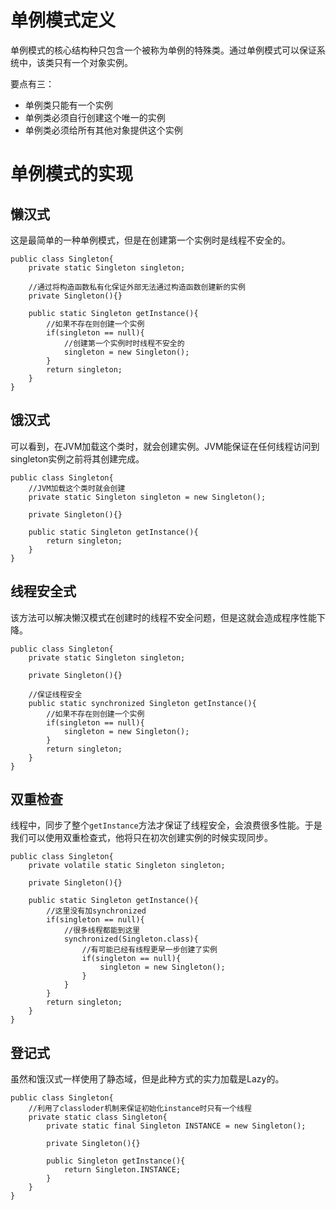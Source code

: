 # 单例模式定义

单例模式的核心结构种只包含一个被称为单例的特殊类。通过单例模式可以保证系统中，该类只有一个对象实例。

要点有三：

* 单例类只能有一个实例
* 单例类必须自行创建这个唯一的实例
* 单例类必须给所有其他对象提供这个实例

# 单例模式的实现

## 懒汉式

这是最简单的一种单例模式，但是在创建第一个实例时是线程不安全的。

```
public class Singleton{
    private static Singleton singleton;
    
    //通过将构造函数私有化保证外部无法通过构造函数创建新的实例
    private Singleton(){}
    
    public static Singleton getInstance(){
        //如果不存在则创建一个实例
        if(singleton == null){
            //创建第一个实例时时线程不安全的
            singleton = new Singleton();
        }
        return singleton;
    }
}
```

## 饿汉式

可以看到，在JVM加载这个类时，就会创建实例。JVM能保证在任何线程访问到singleton实例之前将其创建完成。

```
public class Singleton{
    //JVM加载这个类时就会创建
    private static Singleton singleton = new Singleton();
    
    private Singleton(){}
    
    public static Singleton getInstance(){
        return singleton;
    }
}
```

## 线程安全式

该方法可以解决懒汉模式在创建时的线程不安全问题，但是这就会造成程序性能下降。

```
public class Singleton{
    private static Singleton singleton;
    
    private Singleton(){}
    
    //保证线程安全
    public static synchronized Singleton getInstance(){
        //如果不存在则创建一个实例
        if(singleton == null){
            singleton = new Singleton();
        }
        return singleton;
    }
}
```

## 双重检查

线程中，同步了整个`getInstance`方法才保证了线程安全，会浪费很多性能。于是我们可以使用双重检查式，他将只在初次创建实例的时候实现同步。

```
public class Singleton{
    private volatile static Singleton singleton;
    
    private Singleton(){}
    
    public static Singleton getInstance(){
        //这里没有加synchronized
        if(singleton == null){
            //很多线程都能到这里
            synchronized(Singleton.class){
                //有可能已经有线程更早一步创建了实例
                if(singleton == null){
                    singleton = new Singleton();
                }
            }
        }
        return singleton;
    }
}
```

## 登记式

虽然和饿汉式一样使用了静态域，但是此种方式的实力加载是Lazy的。

```
public class Singleton{
    //利用了classloder机制来保证初始化instance时只有一个线程
    private static class Singleton{
        private static final Singleton INSTANCE = new Singleton();
        
        private Singleton(){}
        
        public Singleton getInstance(){
            return Singleton.INSTANCE;
        }
    }
}
```

